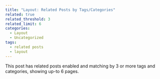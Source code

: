 ```yaml
---
title: "Layout: Related Posts by Tags/Categories"
related: true
related_threshold: 3
related_limit: 6
categories:
  - Layout
  - Uncategorized
tags:
  - related posts
  - layout
---
```


This post has related posts enabled and matching by 3 or more tags and categories, showing up-to 6 pages.